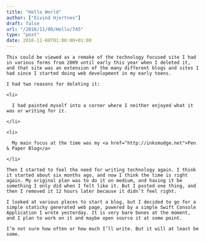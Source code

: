 ```yaml
---
title: "Hello World"
author: ["Eivind Hjertnes"]
draft: false
url: "/2016/11/08/Hello/745"
type: "post"
date: 2016-11-08T01:00:00+01:00
---
```


<div class="HTML">
  <div></div>

<p>

</div>

```text
This could be viewed as a remake of the technology focused site I had in various forms from 2009 until early this year when I deleted it, and that site was an extension of the many different blogs and sites I had since I started doing web development in my early teens.
```

<div class="HTML">
  <div></div>

</p>

</div>

<div class="HTML">
  <div></div>

<p>

</div>

```text
I had two reasons for deleting it:
```

<div class="HTML">
  <div></div>

</p>

</div>

<div class="HTML">
  <div></div>

<ol>

</div>

```text
<li>

  I had painted myself into a corner where I neither enjoyed what it was or writing for it.

</li>

<li>

  My main focus at the time was my <a href="http://inksmudge.net">Pen & Paper Blog</a>

</li>
```

<div class="HTML">
  <div></div>

</ol>

</div>

<div class="HTML">
  <div></div>

<p>

</div>

```text
Then I started to feel the need for writing technology again. I think it started about six months ago, and now I think the time is right again. My original plan was to do it on medium, and having it be something I only did when I felt like it. But I posted one thing, and then I removed it 12 hours later because it didn’t feel right.
```

<div class="HTML">
  <div></div>

</p>

</div>

<div class="HTML">
  <div></div>

<p>

</div>

```text
I looked at various places to start a blog, but I decided to go for a simple staticky generated web page, powered by a simple Swift Console Application I wrote yesterday. It is very bare bones at the moment, and I plan to work on it and maybe open source it at some point.
```

<div class="HTML">
  <div></div>

</p>

</div>

<div class="HTML">
  <div></div>

<p>

</div>

```text
I’m not sure how often or how much I’ll write. But it will at least be some.
```

<div class="HTML">
  <div></div>

</p>

</div>
